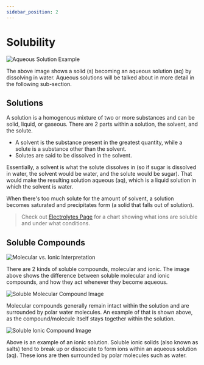 ```yaml
---
sidebar_position: 2
---
```


# Solubility

![Aqueous Solution Example](/img/chemistry/aqueous-solution.jpg)

The above image shows a solid (s) becoming an aqueous solution (aq) by dissolving in water. Aqueous solutions will be talked about in more detail in the following sub-section.

## Solutions

A solution is a homogenous mixture of two or more substances and can be solid, liquid, or gaseous. There are 2 parts within a solution, the solvent, and the solute. 
* A solvent is the substance present in the greatest quantity, while a solute is a substance other than the solvent. 
* Solutes are said to be dissolved in the solvent. 

Essentially, a solvent is what the solute dissolves in (so if sugar is dissolved in water, the solvent would be water, and the solute would be sugar). That would make the resulting solution aqueous (aq), which is a liquid solution in which the solvent is water.

When there's too much solute for the amount of solvent, a solution becomes saturated and precipitates form (a solid that falls out of solution).

> Check out [Electrolytes Page](/docs/chemistry-guide/chapter-three/electrolytes.md) for a chart showing what ions are soluble and under what conditions.

## Soluble Compounds

![Molecular vs. Ionic Interpretation](/img/chemistry/ionic-vs-molecular.jpg)

There are 2 kinds of soluble compounds, molecular and ionic. The image above shows the difference between soluble molecular and ionic compounds, and how they act whenever they become aqueous.

![Soluble Molecular Compound Image](/img/chemistry/soluble-molecular-compound.jpg)

Molecular compounds generally remain intact within the solution and are surrounded by polar water molecules. An example of that is shown above, as the compound/molecule itself stays together within the solution.

![Soluble Ionic Compound Image](/img/chemistry/soluble-ionic-compound.jpg)

Above is an example of an ionic solution. Soluble ionic solids (also known as salts) tend to break up or dissociate to form ions within an aqueous solution (aq). These ions are then surrounded by polar molecules such as water.